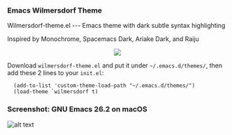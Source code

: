 ### Emacs Wilmersdorf Theme

Wilmersdorf-theme.el --- Emacs theme with dark subtle syntax highlighting

Inspired by Monochrome, Spacemacs Dark, Ariake Dark, and Raiju

<p align="center">
  <img src="https://upload.wikimedia.org/wikipedia/commons/thumb/0/08/EmacsIcon.svg/120px-EmacsIcon.svg.png" />
</p>

Download `wilmersdorf-theme.el` and put it under `~/.emacs.d/themes/`, then add these 2 lines to your `init.el`:

```
  (add-to-list 'custom-theme-load-path "~/.emacs.d/themes/")
  (load-theme `wilmersdorf t)
```

### Screenshot: GNU Emacs 26.2 on macOS

![alt text](./screenshot.png)
